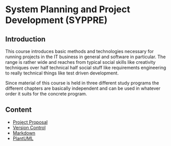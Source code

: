 # System Planning and Project Development (SYPPRE)
## Introduction
This course introduces basic methods and technologies necessary for running projects in the IT business in general and software in particular. The range is rather wide and reaches from typical social skills like creativity techniques over half technical half social stuff like requirements engineering to really technical things like test driven development.

Since material of this course is held in three different study programs the different chapters are basically independent and can be used in whatever order it suits for the concrete program.

## Content
- [Project Proposal](Units/ProjectProposal.md)
- [Version Control](Units/VersionControl.md)
- [Markdown](Units/Markdown.md)
- [PlantUML](Units/PlantUML.md)
